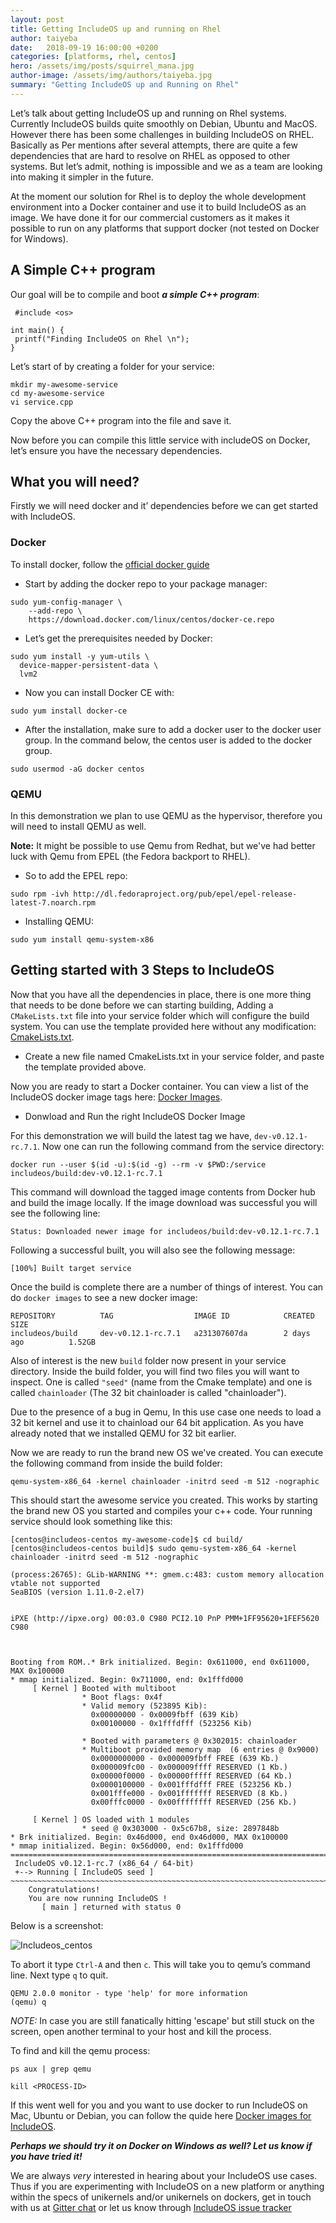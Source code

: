 ```yaml
---
layout: post
title: Getting IncludeOS up and running on Rhel
author: taiyeba
date:   2018-09-19 16:00:00 +0200
categories: [platforms, rhel, centos]
hero: /assets/img/posts/squirrel_mana.jpg
author-image: /assets/img/authors/taiyeba.jpg
summary: "Getting IncludeOS up and Running on Rhel"
---
```


Let’s talk about getting IncludeOS up and running on Rhel systems. Currently IncludeOS builds quite smoothly on Debian, Ubuntu and MacOS. However there has been some challenges in building IncludeOS on RHEL. Basically as Per mentions after several attempts, there are quite a  few dependencies that are hard to resolve on RHEL as opposed to other systems. But let’s admit, nothing is impossible and we as a team are looking into making it simpler in the future.

At the moment our solution for Rhel is to deploy the whole development environment into a Docker container and use it to build IncludeOS as an image. We have done it for our commercial customers as it makes it possible to run on any platforms that support docker (not tested on Docker for Windows).

## A Simple C++ program

Our goal will be to compile and boot _**a simple C++ program**_:

```
 #include <os>

int main() {
 printf("Finding IncludeOS on Rhel \n");
}

```

Let’s start of by creating a folder for your service:

```
mkdir my-awesome-service
cd my-awesome-service
vi service.cpp
```

Copy the above C++ program into the file and save it.

Now before you can compile this little service with includeOS on Docker, let’s ensure you have the necessary dependencies.

## What you will need?

Firstly we will need docker and it’ dependencies before we can get started with IncludeOS.

### Docker

To install docker, follow the [official docker guide](https://docs.docker.com/install/linux/docker-ce/centos/)

* Start by adding the docker repo to your package manager:

```
sudo yum-config-manager \
    --add-repo \
    https://download.docker.com/linux/centos/docker-ce.repo
```

* Let’s get the prerequisites needed by Docker:

```
sudo yum install -y yum-utils \
  device-mapper-persistent-data \
  lvm2
```

* Now you can install Docker CE with:

`sudo yum install docker-ce`

* After the installation, make sure to add a docker user to the docker user group. In the command below, the centos user is added to the docker group.

`sudo usermod -aG docker centos`

### QEMU

In this demonstration we plan to use QEMU as the hypervisor, therefore you will need to install QEMU as well.

**Note:** It might be possible to use Qemu from Redhat, but we've had better luck with Qemu from EPEL (the Fedora backport to RHEL).

* So to add the EPEL repo:

```
sudo rpm -ivh http://dl.fedoraproject.org/pub/epel/epel-release-latest-7.noarch.rpm
```

* Installing QEMU:

```
sudo yum install qemu-system-x86
```

## Getting started with 3 Steps to IncludeOS

Now that you have all the dependencies in place, there is one more thing that needs to be done before we can starting building, Adding a `CMakeLists.txt` file into your service folder which will configure the build system. You can use the template provided here without any modification: [CmakeLists.txt](https://github.com/hioa-cs/IncludeOS/blob/master/seed/service/CMakeLists.txt).

* Create a new file named CmakeLists.txt in your service folder, and paste the template provided above.

Now you are ready to start a Docker container. You can view a list of the IncludeOS docker image tags here:
[Docker Images](https://hub.docker.com/r/includeos/build/tags/).


* Donwload and Run the right IncludeOS Docker Image

For this demonstration we will build the latest tag we have, `dev-v0.12.1-rc.7.1`.
Now one can run the following command from the service directory:

```
docker run --user $(id -u):$(id -g) --rm -v $PWD:/service includeos/build:dev-v0.12.1-rc.7.1
```

This command will download the tagged image contents from Docker hub and build the image locally.
If the image download was successful you will see the following line:

```shell_session
Status: Downloaded newer image for includeos/build:dev-v0.12.1-rc.7.1
```

Following a successful built, you will also see the following message:

```shell_session
[100%] Built target service
```

Once the build is complete there are a number of things of interest.
You can do `docker images` to see a new docker image:

```shell_session
REPOSITORY          TAG                  IMAGE ID            CREATED             SIZE
includeos/build     dev-v0.12.1-rc.7.1   a231307607da        2 days ago          1.52GB

```

Also of interest is the new `build` folder now present in your service directory. Inside the build folder, you will find two files you will want to inspect. One is called `"seed"` (name from the Cmake template) and one is called `chainloader` (The 32 bit chainloader is called "chainloader").

Due to the presence of a bug in Qemu, In this use case one needs to load a 32 bit kernel and use it to chainload our 64 bit application. As you have already noted that we installed QEMU for 32 bit earlier.

Now we are ready to run the brand new OS we've created. You can execute the following command from inside the build folder:

`qemu-system-x86_64 -kernel chainloader -initrd seed -m 512 -nographic`

This should start the awesome service you created. This works by starting the brand new OS you started and compiles your c++ code. Your running service should look something like this:

```shell_session
[centos@includeos-centos my-awesome-code]$ cd build/
[centos@includeos-centos build]$ sudo qemu-system-x86_64 -kernel chainloader -initrd seed -m 512 -nographic

(process:26765): GLib-WARNING **: gmem.c:483: custom memory allocation vtable not supported
SeaBIOS (version 1.11.0-2.el7)


iPXE (http://ipxe.org) 00:03.0 C980 PCI2.10 PnP PMM+1FF95620+1FEF5620 C980



Booting from ROM..* Brk initialized. Begin: 0x611000, end 0x611000, MAX 0x100000
* mmap initialized. Begin: 0x711000, end: 0x1fffd000
     [ Kernel ] Booted with multiboot
                * Boot flags: 0x4f
                * Valid memory (523895 Kib):
                  0x00000000 - 0x0009fbff (639 Kib)
                  0x00100000 - 0x1fffdfff (523256 Kib)

                * Booted with parameters @ 0x302015: chainloader
                * Multiboot provided memory map  (6 entries @ 0x9000)
                  0x0000000000 - 0x000009fbff FREE (639 Kb.)
                  0x000009fc00 - 0x000009ffff RESERVED (1 Kb.)
                  0x00000f0000 - 0x00000fffff RESERVED (64 Kb.)
                  0x0000100000 - 0x001fffdfff FREE (523256 Kb.)
                  0x001fffe000 - 0x001fffffff RESERVED (8 Kb.)
                  0x00fffc0000 - 0x00ffffffff RESERVED (256 Kb.)

     [ Kernel ] OS loaded with 1 modules
                * seed @ 0x303000 - 0x5c67b8, size: 2897848b
* Brk initialized. Begin: 0x46d000, end 0x46d000, MAX 0x100000
* mmap initialized. Begin: 0x56d000, end: 0x1fffd000
================================================================================
 IncludeOS v0.12.1-rc.7 (x86_64 / 64-bit)
 +--> Running [ IncludeOS seed ]
~~~~~~~~~~~~~~~~~~~~~~~~~~~~~~~~~~~~~~~~~~~~~~~~~~~~~~~~~~~~~~~~~~~~~~~~~~~~~~~~
	Congratulations!
 	You are now running IncludeOS !
       [ main ] returned with status 0

```

Below is a screenshot:

![Includeos_centos]({{site-url}}/assets/img/posts/includeos_centos.png)

To abort it type `Ctrl-A` and then `c`. This will take you to qemu’s command line. Next type `q` to quit.

```shell_session
QEMU 2.0.0 monitor - type 'help' for more information
(qemu) q
```

*NOTE:* In case you are still fanatically hitting 'escape' but still stuck on the screen, open another terminal to your host and kill the process.

To find and kill the qemu process:

`ps aux | grep qemu`

`kill <PROCESS-ID> `

If this went well for you and you want to use docker to run IncludeOS on Mac, Ubuntu or Debian, you can follow the quide here [Docker images for IncludeOS](http://www.includeos.org/blog/2017/docker-containers-for-includeos.html).

**_Perhaps we should try it on Docker on Windows as well? Let us know if you have tried it!_**

We are always *very* interested in hearing about your IncludeOS use cases. Thus if you are experimenting with IncludeOS on a new platform or anything within the specs of unikernels and/or unikernels on dockers, get in touch with us at [Gitter chat](https://gitter.im/hioa-cs/IncludeOS) or let us know through [IncludeOS issue tracker](https://github.com/hioa-cs/IncludeOS/issues)
